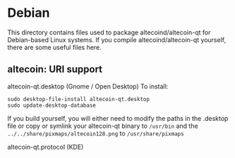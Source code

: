 
Debian
====================
This directory contains files used to package altecoind/altecoin-qt
for Debian-based Linux systems. If you compile altecoind/altecoin-qt yourself, there are some useful files here.

## altecoin: URI support ##


altecoin-qt.desktop  (Gnome / Open Desktop)
To install:

	sudo desktop-file-install altecoin-qt.desktop
	sudo update-desktop-database

If you build yourself, you will either need to modify the paths in
the .desktop file or copy or symlink your altecoin-qt binary to `/usr/bin`
and the `../../share/pixmaps/altecoin128.png` to `/usr/share/pixmaps`

altecoin-qt.protocol (KDE)

